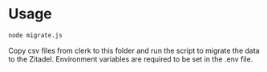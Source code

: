 # Usage
```bash
node migrate.js
```

Copy csv files from clerk to this folder and run the script to migrate the data to the Zitadel.
Environment variables are required to be set in the .env file.

